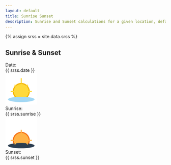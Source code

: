 ```yaml
---
layout: default
title: Sunrise Sunset
description: Sunrise and Sunset calculations for a given location, defaulting to Manotick, ON, CA
---
```


{% assign srss = site.data.srss %}
<div class="container my-5 p-4 bg-light rounded shadow">
  <h2 class="display-5 text-warning mb-4 text-center">Sunrise &amp; Sunset</h2>
  <div class="row mb-3 justify-content-center align-items-center">
  <div class="col-auto fw-bold text-primary h5 mb-0">Date:</div>
    <div class="col-auto h5 mb-0" id="srss-date">{{ srss.date }}</div>
  </div>
  <div class="row justify-content-center mb-2">
    <div class="col-auto">
      <img src="/assets/img/srss/sunrise.svg" alt="Sunrise" style="width:100px;height:100px;"/>
    </div>
  </div>
  <div class="row mb-3 justify-content-center align-items-center">
  <div class="col-auto fw-bold text-success h5 mb-0">Sunrise:</div>
    <div class="col-auto h5 mb-0" id="srss-sunrise">{{ srss.sunrise }}</div>
  </div>
  <div class="row justify-content-center mb-2">
    <div class="col-auto">
      <img src="/assets/img/srss/sunset.svg" alt="Sunset" style="width:100px;height:100px;"/>
    </div>
  </div>
  <div class="row mb-3 justify-content-center align-items-center">
  <div class="col-auto fw-bold text-danger h5 mb-0">Sunset:</div>
    <div class="col-auto h5 mb-0" id="srss-sunset">{{ srss.sunset }}</div>
  </div>
</div>
<script src="/assets/js/srss.js"></script>